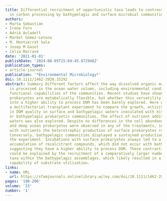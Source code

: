 ```yaml
---
title: Differential recruitment of opportunistic taxa leads to contrasting abilities
  in carbon processing by bathypelagic and surface microbial communities
authors:
- Marta Sebastián
- Irene Forn
- Adrià Auladell
- Markel Gómez‐Letona
- M. Montserrat Sala
- Josep M Gasol
- Cèlia Marrasé
date: '2021-01-01'
publishDate: '2024-08-05T15:04:45.872948Z'
publication_types:
- article-journal
publication: '*Environmental Microbiology*'
doi: 10.1111/1462-2920.15292
abstract: Summary Different factors affect the way dissolved organic matter (DOM)
  is processed in the ocean water column, including environmental conditions and the
  functional capabilities of the communities. Recent studies have shown that bathypelagic
  prokaryotes are metabolically flexible, but whether this versatility translates
  into a higher ability to process DOM has been barely explored. Here we performed
  a multifactorial transplant experiment to compare the growth, activity and changes
  in DOM quality in surface and bathypelagic waters inoculated with either surface
  or bathypelagic prokaryotic communities. The effect of nutrient additions to surface
  waters was also explored. Despite no differences in the cell abundance of surface
  and deep ocean prokaryotes were observed in any of the treatments, in surface waters
  with nutrients the heterotrophic production of surface prokaryotes rapidly decreased.
  Conversely, bathypelagic communities displayed a sustained production throughout
  the experiment. Incubations with surface prokaryotes always led to a significant
  accumulation of recalcitrant compounds, which did not occur with bathypelagic prokaryotes,
  suggesting they have a higher ability to process DOM. These contrasting abilities
  could be explained by the recruitment of a comparatively larger number of opportunistic
  taxa within the bathypelagic assemblages, which likely resulted in a broader community
  capability of substrate utilization.
links:
- name: URL
  url: https://sfamjournals.onlinelibrary.wiley.com/doi/10.1111/1462-2920.15292
pages: '190-206'
volume: '23'
number: '1'
---
```

